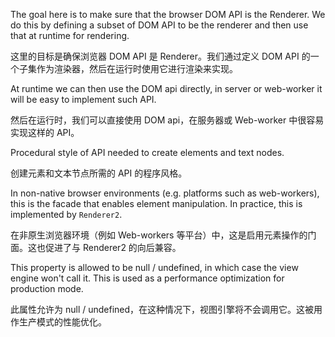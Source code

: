 The goal here is to make sure that the browser DOM API is the Renderer.
We do this by defining a subset of DOM API to be the renderer and then
use that at runtime for rendering.

这里的目标是确保浏览器 DOM API 是 Renderer。我们通过定义 DOM API
的一个子集作为渲染器，然后在运行时使用它进行渲染来实现。

At runtime we can then use the DOM api directly, in server or web-worker
it will be easy to implement such API.

然后在运行时，我们可以直接使用 DOM api，在服务器或 Web-worker 中很容易实现这样的 API。

Procedural style of API needed to create elements and text nodes.

创建元素和文本节点所需的 API 的程序风格。

In non-native browser environments \(e.g. platforms such as web-workers\), this is the
facade that enables element manipulation. In practice, this is implemented by `Renderer2`.

在非原生浏览器环境（例如 Web-workers 等平台）中，这是启用元素操作的门面。这也促进了与 Renderer2
的向后兼容。

This property is allowed to be null / undefined,
in which case the view engine won't call it.
This is used as a performance optimization for production mode.

此属性允许为 null / undefined，在这种情况下，视图引擎将不会调用它。这被用作生产模式的性能优化。